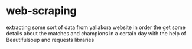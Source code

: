 # web-scraping

extracting some sort of data from yallakora website in order the get some details about the matches and champions in a certain day with the help of Beautifulsoup and requests libraries 

